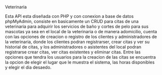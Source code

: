 Veterinaria

Esta API esta diseñada con PHP y con conexion a base de datos phpMyAdmin, consiste en basicamente un CRUD para citas de una veterinaria para adquirir los servicios de baño y cortes de pelo para sus mascotas ya sea en el local de la veterinaria o de manera adomicilio, cuenta con las opciones de creacion o registro de los clientes y administradores de la veterinaria, donde los clientes podran registrarser, crear citas y ver su historial de citas, y los administradores o asistentes del local podran registrarse crear citas, ver citas existentes y eliminar citas.
Entre las opciones que tendra los usuarios para la creacion de las citas se encuentra la opcion de elegir el lugar que le muestra el sistema, las horas disponibles y elegir el dia desaedo.

